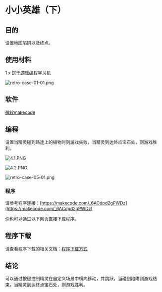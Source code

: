 ﻿# 小小英雄（下）

## 目的

设置地图陷阱以及终点。



## 使用材料

1 x [饼干游戏编程学习机](https://item.taobao.com/item.htm?spm=a1z10.5-c-s.w4002-18602834185.82.51a95ccfE1IJt1&id=644090757603)

![retro-case-01-01.png](https://wiki-media-ef.oss-cn-hongkong.aliyuncs.com/docs/retroarcade/images/retro-case-01-01.png)

## 软件

[微软makecode](https://arcade.makecode.com/)

## 编程

设置当精灵碰到路途上的植物时则游戏失败，当精灵到达终点宝石处，则游戏胜利。

![4.1.PNG](https://wiki-media-ef.oss-cn-hongkong.aliyuncs.com/docs/retroarcade/images/4.1.PNG)

![4.2.PNG](https://wiki-media-ef.oss-cn-hongkong.aliyuncs.com/docs/retroarcade/images/4.2.PNG)

![retro-case-05-01.png](https://wiki-media-ef.oss-cn-hongkong.aliyuncs.com/docs/retroarcade/images/retro-case-05-01.png)

### 程序

请参考程序连接：[https://makecode.com/_6ACdpd2gPWDz](https://makecode.com/_6ACdpd2gPWDz)

你也可以通过以下网页直接下载程序。

## 程序下载

请查看程序下载的相关文档：[程序下载方式](https://www.yuque.com/elecfreaks-learn/retro/wxo25w)

## 结论

可以通过按键控制精灵在自定义场景中横向移动，并跳跃，当碰到陷阱则游戏结束，当精灵到达终点宝石处，则游戏胜利。
